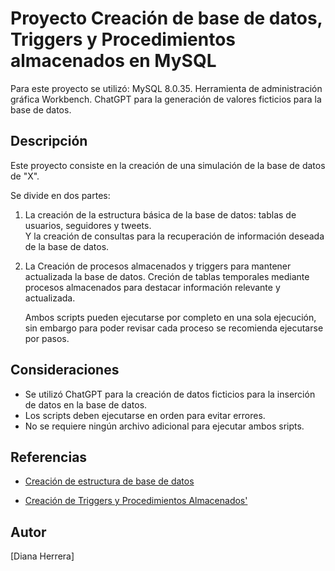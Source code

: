# Proyecto Creación de base de datos, Triggers y Procedimientos almacenados en MySQL

Para este proyecto se utilizó:
 MySQL 8.0.35.
 Herramienta de administración gráfica Workbench.
 ChatGPT para la generación de valores ficticios para la base de datos.

## Descripción
Este proyecto consiste en la creación de una simulación de la base de datos de "X".

Se divide en dos partes: 
1. La creación de la estructura básica de la base de datos: tablas de usuarios, seguidores y tweets.  
   Y   la creación de consultas para la recuperación de información deseada de la base de datos.
  
   
2. La Creación de procesos almacenados y triggers para mantener actualizada la base de datos.
   Creción de tablas temporales mediante procesos almacenados para destacar información relevante y actualizada. 

    Ambos scripts pueden ejecutarse por completo en una sola ejecución, sin embargo para poder revisar cada proceso se recomienda ejecutarse por pasos.


## Consideraciones
- Se utilizó ChatGPT para la creación de datos ficticios para la inserción de datos en la base de datos.
- Los scripts deben ejecutarse en orden para evitar errores.
- No se requiere ningún archivo adicional para ejecutar ambos sripts.

## Referencias
- [Creación de estructura de base de datos](https://www.youtube.com/watch?v=96s2i-H7e0w&t=1s/)

- [Creación de Triggers y Procedimientos Almacenados'](https://www.udemy.com/course/sql-para-analisis-de-datos-de-cero-a-experto/learn/lecture/40773024?start=0#overview)

## Autor
[Diana Herrera]

